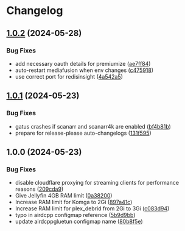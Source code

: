 # Changelog

## [1.0.2](https://github.com/elfhosted/charts/compare/v1.0.1...v1.0.2) (2024-05-28)


### Bug Fixes

* add necessary oauth details for premiumize ([ae7ff84](https://github.com/elfhosted/charts/commit/ae7ff84bf849290b2e8e30a34ec0289664121c61))
* auto-restart mediafusion when env changes ([c475918](https://github.com/elfhosted/charts/commit/c47591832881181a401b7624edbb21dad00fd2fa))
* use correct port for redisinsight ([4a542a5](https://github.com/elfhosted/charts/commit/4a542a507cfc8f2f277f72173ff0cdfac37fa605))

## [1.0.1](https://github.com/elfhosted/charts/compare/v1.0.0...v1.0.1) (2024-05-23)


### Bug Fixes

* gatus crashes if scanarr and scanarr4k are enabled ([bf4b81b](https://github.com/elfhosted/charts/commit/bf4b81b82ed9febfa11f1a0489f8364c7920fd1e))
* prepare for release-please auto-changelogs ([131f595](https://github.com/elfhosted/charts/commit/131f595df4ab142ada5e47401be09c287d80e3e7))

## 1.0.0 (2024-05-23)


### Bug Fixes

* disable cloudflare proxying for streaming clients for performance reasons ([209cda9](https://github.com/elfhosted/charts/commit/209cda9c3bb56dfef1b14e756c24f367dd0a9fc9))
* Give Jellyfin 4GB RAM limit ([0a38200](https://github.com/elfhosted/charts/commit/0a38200dc7367b418ec4db1b4cc34cdea8c0a89f))
* Increase RAM limit for Komga to 2Gi ([897a41c](https://github.com/elfhosted/charts/commit/897a41c1dcf7caa554b8635aadd57b9246adfb41))
* Increase RAM limit for plex_debrid from 2Gi to 3Gi ([c083d94](https://github.com/elfhosted/charts/commit/c083d944779e71a924ee1849c57d481ed165f960))
* typo in airdcpp configmap reference ([5b9d9bb](https://github.com/elfhosted/charts/commit/5b9d9bb016c174940b64cc7d2c02905040ec9456))
* update airdcppgluetun configmap name ([80b8f5e](https://github.com/elfhosted/charts/commit/80b8f5e2d25ba97610e2a4ec47b7b283b67d90c8))
